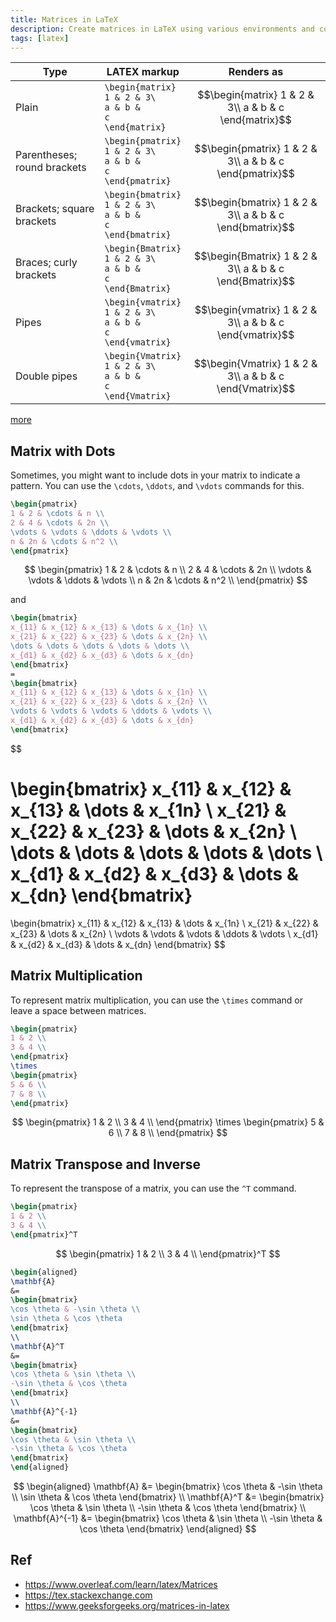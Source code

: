 ```yaml
---
title: Matrices in LaTeX
description: Create matrices in LaTeX using various environments and commands, including matrix types, matrix operations, and useful tips for formatting.
tags: [latex]
---
```

 

| Type                        | LATEX markup                                   | Renders as                                                      |
|-----------------------------|-----------------------------------------------|-----------------------------------------------------------------|
| Plain                       | <code>\begin{matrix}<br>1 & 2 & 3\\<br>a & b & c<br>\end{matrix}</code> | $$\begin{matrix} 1 & 2 & 3\\ a & b & c \end{matrix}$$             |
| Parentheses; round brackets | <code>\begin{pmatrix}<br>1 & 2 & 3\\<br>a & b & c<br>\end{pmatrix}</code> | $$\begin{pmatrix} 1 & 2 & 3\\ a & b & c \end{pmatrix}$$             |
| Brackets; square brackets   | <code>\begin{bmatrix}<br>1 & 2 & 3\\<br>a & b & c<br>\end{bmatrix}</code> | $$\begin{bmatrix} 1 & 2 & 3\\ a & b & c \end{bmatrix}$$             |
| Braces; curly brackets      | <code>\begin{Bmatrix}<br>1 & 2 & 3\\<br>a & b & c<br>\end{Bmatrix}</code> | $$\begin{Bmatrix} 1 & 2 & 3\\ a & b & c \end{Bmatrix}$$             |
| Pipes                       | <code>\begin{vmatrix}<br>1 & 2 & 3\\<br>a & b & c<br>\end{vmatrix}</code> | $$\begin{vmatrix} 1 & 2 & 3\\ a & b & c \end{vmatrix}$$             |
| Double pipes                | <code>\begin{Vmatrix}<br>1 & 2 & 3\\<br>a & b & c<br>\end{Vmatrix}</code> | $$\begin{Vmatrix} 1 & 2 & 3\\ a & b & c \end{Vmatrix}$$             |

[more](https://www.overleaf.com/learn/latex/Matrices#amsmath_matrix_environments)
 


## Matrix with Dots
Sometimes, you might want to include dots in your matrix to indicate a pattern. You can use the `\cdots`, `\ddots`, and `\vdots` commands for this.

```latex
\begin{pmatrix}
1 & 2 & \cdots & n \\
2 & 4 & \cdots & 2n \\
\vdots & \vdots & \ddots & \vdots \\
n & 2n & \cdots & n^2 \\
\end{pmatrix}

```

$$
\begin{pmatrix}
1 & 2 & \cdots & n \\
2 & 4 & \cdots & 2n \\
\vdots & \vdots & \ddots & \vdots \\
n & 2n & \cdots & n^2 \\
\end{pmatrix}
$$

and

```latex
\begin{bmatrix}
x_{11} & x_{12} & x_{13} & \dots & x_{1n} \\
x_{21} & x_{22} & x_{23} & \dots & x_{2n} \\
\dots & \dots & \dots & \dots & \dots \\
x_{d1} & x_{d2} & x_{d3} & \dots & x_{dn}
\end{bmatrix}
=
\begin{bmatrix}
x_{11} & x_{12} & x_{13} & \dots & x_{1n} \\
x_{21} & x_{22} & x_{23} & \dots & x_{2n} \\
\vdots & \vdots & \vdots & \ddots & \vdots \\
x_{d1} & x_{d2} & x_{d3} & \dots & x_{dn}
\end{bmatrix}
```

$$ 
 
\begin{bmatrix}
x_{11} & x_{12} & x_{13} & \dots & x_{1n} \\
x_{21} & x_{22} & x_{23} & \dots & x_{2n} \\
\dots & \dots & \dots & \dots & \dots \\
x_{d1} & x_{d2} & x_{d3} & \dots & x_{dn}
\end{bmatrix}
=
\begin{bmatrix}
x_{11} & x_{12} & x_{13} & \dots & x_{1n} \\
x_{21} & x_{22} & x_{23} & \dots & x_{2n} \\
\vdots & \vdots & \vdots & \ddots & \vdots \\
x_{d1} & x_{d2} & x_{d3} & \dots & x_{dn}
\end{bmatrix}
$$


## Matrix Multiplication
To represent matrix multiplication, you can use the `\times` command or leave a space between matrices.

```latex
\begin{pmatrix}
1 & 2 \\
3 & 4 \\
\end{pmatrix}
\times
\begin{pmatrix}
5 & 6 \\
7 & 8 \\
\end{pmatrix}
```

$$
\begin{pmatrix}
1 & 2 \\
3 & 4 \\
\end{pmatrix}
\times
\begin{pmatrix}
5 & 6 \\
7 & 8 \\
\end{pmatrix}
$$

## Matrix Transpose and Inverse
To represent the transpose of a matrix, you can use the `^T` command.
```latex
\begin{pmatrix}
1 & 2 \\
3 & 4 \\
\end{pmatrix}^T

```

$$
\begin{pmatrix}
1 & 2 \\
3 & 4 \\
\end{pmatrix}^T
$$
 
```latex 
\begin{aligned}
\mathbf{A}
&=
\begin{bmatrix}
\cos \theta & -\sin \theta \\
\sin \theta & \cos \theta
\end{bmatrix}
\\
\mathbf{A}^T
&=
\begin{bmatrix}
\cos \theta & \sin \theta \\
-\sin \theta & \cos \theta
\end{bmatrix}
\\
\mathbf{A}^{-1}
&=
\begin{bmatrix}
\cos \theta & \sin \theta \\
-\sin \theta & \cos \theta
\end{bmatrix}
\end{aligned}

 ```

$$
\begin{aligned}
\mathbf{A}
&=
\begin{bmatrix}
\cos \theta & -\sin \theta \\
\sin \theta & \cos \theta
\end{bmatrix}
\\
\mathbf{A}^T
&=
\begin{bmatrix}
\cos \theta & \sin \theta \\
-\sin \theta & \cos \theta
\end{bmatrix}
\\
\mathbf{A}^{-1}
&=
\begin{bmatrix}
\cos \theta & \sin \theta \\
-\sin \theta & \cos \theta
\end{bmatrix}
\end{aligned}
$$

## Ref
- <https://www.overleaf.com/learn/latex/Matrices>
- <https://tex.stackexchange.com>
- <https://www.geeksforgeeks.org/matrices-in-latex>